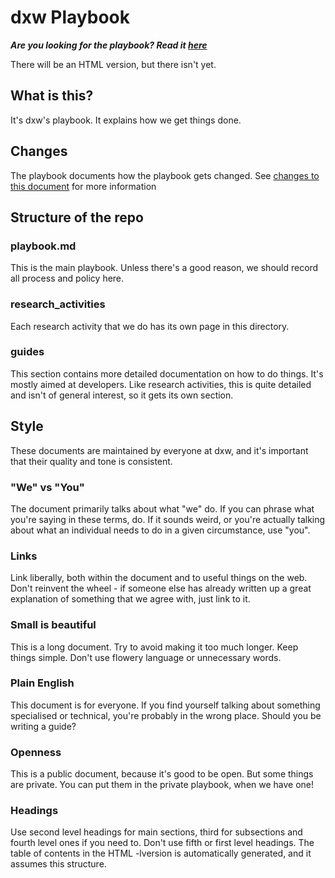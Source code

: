 # dxw Playbook

***Are you looking for the playbook? Read it [here](https://github.com/dxw/playbook/blob/master/playbook.md)***

There will be an HTML version, but there isn't yet.

## What is this?
It's dxw's playbook. It explains how we get things done.

## Changes
The playbook documents how the playbook gets changed. See [changes to this document](https://github.com/dxw/playbook/blob/master/README.md#changes-to-this-document) for more information

## Structure of the repo

### playbook.md
This is the main playbook. Unless there's a good reason, we should record all process and policy here.

### research_activities
Each research activity that we do has its own page in this directory.

### guides
This section contains more detailed documentation on how to do things. It's mostly aimed at developers. Like research activities, this is quite detailed and isn't of general interest, so it gets its own section.

## Style
These documents are maintained by everyone at dxw, and it's important that their quality and tone is consistent.

### "We" vs "You"
The document primarily talks about what "we" do. If you can phrase what you're saying in these terms, do. If it sounds weird, or you're actually talking about what an individual needs to do in a given circumstance, use "you".

### Links
Link liberally, both within the document and to useful things on the web. Don't reinvent the wheel - if someone else has already written up a great explanation of something that we agree with, just link to it.

### Small is beautiful
This is a long document. Try to avoid making it too much longer. Keep things simple. Don't use flowery language or unnecessary words.

### Plain English
This document is for everyone. If you find yourself talking about something specialised or technical, you're probably in the wrong place. Should you be writing a guide?

### Openness
This is a public document, because it's good to be open. But some things are private. You can put them in the private playbook, when we have one!

### Headings
Use second level headings for main sections, third for subsections and fourth level ones if you need to. Don't use fifth or first level headings. The table of contents in the HTML -lversion is automatically generated, and it assumes this structure.
